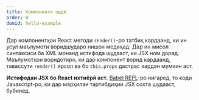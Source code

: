```yaml
---
title: Компоненти оддӣ
order: 0
domid: hello-example
---
```


Дар компонентҳои React методи `render()`-ро татбиқ кардаанд, ки ин усул маълумоти воридшударо нишон медиҳад. 
Дар ин мисол синтаксиси ба XML монанд истифода шудааст, ки JSX ном дорад. Маълумотҳои воридотиро, ки дар компонент ворид кардаанд, тавассути `render()` ирсол ва бо `this.props` дастрас кардан мумкин аст.

**Истифодаи JSX бо React ихтиёрӣ аст.** [Babel REPL](babel://es5-syntax-example)-ро нигаред, то коди Javascript-ро, ки дар марҳилаи тартибдиҳии JSX сохта шудааст, бубинед.
<!---
React components implement a `render()` method that takes input data and returns what to display. This example uses an XML-like syntax called JSX. Input data that is passed into the component can be accessed by `render()` via `this.props`.

**JSX is optional and not required to use React.** Try the [Babel REPL](babel://es5-syntax-example) to see the raw JavaScript code produced by the JSX compilation step.
--->